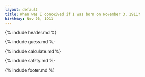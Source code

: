 ```yaml
---
layout: default
title: When was I conceived if I was born on November 3, 1911?
birthday: Nov 03, 1911
---
```


{% include header.md %}

{% include guess.md %}

{% include calculate.md %}

{% include safety.md %}

{% include footer.md %}



